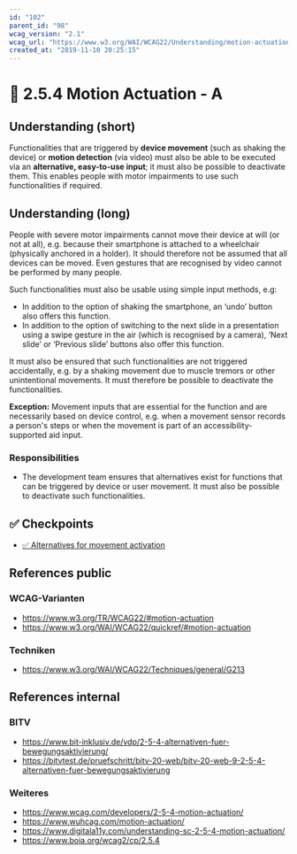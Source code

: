 ```yaml
---
id: "102"
parent_id: "98"
wcag_version: "2.1"
wcag_url: "https://www.w3.org/WAI/WCAG22/Understanding/motion-actuation.html"
created_at: "2019-11-10 20:25:15"
---
```


# 📜 2.5.4 Motion Actuation - A

## Understanding (short)

Functionalities that are triggered by **device movement** (such as shaking the device) or **motion detection** (via video) must also be able to be executed via an **alternative, easy-to-use input**; it must also be possible to deactivate them. This enables people with motor impairments to use such functionalities if required.

## Understanding (long)

People with severe motor impairments cannot move their device at will (or not at all), e.g. because their smartphone is attached to a wheelchair (physically anchored in a holder). It should therefore not be assumed that all devices can be moved. Even gestures that are recognised by video cannot be performed by many people.

Such functionalities must also be usable using simple input methods, e.g:

- In addition to the option of shaking the smartphone, an ‘undo’ button also offers this function.
- In addition to the option of switching to the next slide in a presentation using a swipe gesture in the air (which is recognised by a camera), ‘Next slide’ or ‘Previous slide’ buttons also offer this function.

It must also be ensured that such functionalities are not triggered accidentally, e.g. by a shaking movement due to muscle tremors or other unintentional movements. It must therefore be possible to deactivate the functionalities.

**Exception:** Movement inputs that are essential for the function and are necessarily based on device control, e.g. when a movement sensor records a person's steps or when the movement is part of an accessibility-supported aid input.

### Responsibilities

- The development team ensures that alternatives exist for functions that can be triggered by device or user movement. It must also be possible to deactivate such functionalities.

## ✅ Checkpoints

- [✅ Alternatives for movement activation](alternatives-for-movement-activation)

## References public

### WCAG-Varianten
- <https://www.w3.org/TR/WCAG22/#motion-actuation>
- <https://www.w3.org/WAI/WCAG22/quickref/#motion-actuation>

### Techniken
- <https://www.w3.org/WAI/WCAG22/Techniques/general/G213>

## References internal

### BITV
- <https://www.bit-inklusiv.de/vdp/2-5-4-alternativen-fuer-bewegungsaktivierung/>
- <https://bitvtest.de/pruefschritt/bitv-20-web/bitv-20-web-9-2-5-4-alternativen-fuer-bewegungsaktivierung>

### Weiteres
- <https://www.wcag.com/developers/2-5-4-motion-actuation/>
- <https://www.wuhcag.com/motion-actuation/>
- <https://www.digitala11y.com/understanding-sc-2-5-4-motion-actuation/>
- <https://www.boia.org/wcag2/cp/2.5.4>